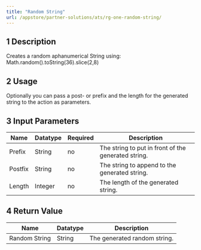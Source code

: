 ```yaml
---
title: "Random String"
url: /appstore/partner-solutions/ats/rg-one-random-string/
---
```


## 1 Description

Creates a random aphanumerical String using:
Math.random().toString(36).slice(2,8)

## 2 Usage

Optionally you can pass a post- or prefix and the length for the generated string to the action as parameters.

## 3 Input Parameters

Name | Datatype | Required | Description
---- | -------- | ------- |---------------
Prefix | String | no | The string to put in front of the generated string.
Postfix | String | no | The string to append to the generated string.
Length | Integer | no | The length of the generated string.

## 4 Return Value

Name | Datatype | Description
---- | --------- | ---------------
Random String | String | The generated random string.

